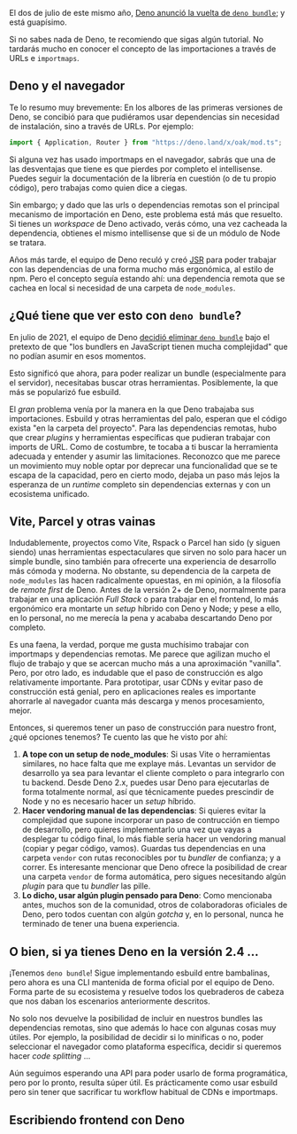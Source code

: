 El dos de julio de este mismo año, [Deno anunció la vuelta de `deno bundle`](https://deno.com/blog/v2.4); y está guapísimo.

Si no sabes nada de Deno, te recomiendo que sigas algún tutorial. No tardarás mucho en conocer el concepto de las importaciones a través de URLs e `importmaps`.

## Deno y el navegador

Te lo resumo muy brevemente: En los albores de las primeras versiones de Deno, se concibió para que pudiéramos usar dependencias sin necesidad de instalación, sino a través de URLs. Por ejemplo:

<code-hl>

```js
import { Application, Router } from "https://deno.land/x/oak/mod.ts";
```
</code-hl>

Si alguna vez has usado importmaps en el navegador, sabrás que una de las desventajas que tiene es que pierdes por completo el intellisense. Puedes seguir la documentación de la librería en cuestión (o de tu propio código), pero trabajas como quien dice a ciegas.

Sin embargo; y dado que las urls o dependencias remotas son el principal mecanismo de importación en Deno, este problema está más que resuelto. Si tienes un *workspace* de Deno activado, verás cómo, una vez cacheada la dependencia, obtienes el mismo intellisense que si de un módulo de Node se tratara.

Años más tarde, el equipo de Deno reculó y creó [JSR](https://jsr.io/) para poder trabajar con las dependencias de una forma mucho más ergonómica, al estilo de npm. Pero el concepto seguía estando ahí: una dependencia remota que se cachea en local si necesidad de una carpeta de `node_modules`.

## ¿Qué tiene que ver esto con `deno bundle`?

En julio de 2021, el equipo de Deno [decidió eliminar `deno bundle`](https://github.com/denoland/deno/issues/11073) bajo el pretexto de que "los bundlers en JavaScript tienen mucha complejidad" que no podían asumir en esos momentos.

Esto significó que ahora, para poder realizar un bundle (especialmente para el servidor), necesitabas buscar otras herramientas. Posiblemente, la que más se popularizó fue esbuild.

El *gran* problema venía por la manera en la que Deno trabajaba sus importaciones. Esbuild y otras herramientas del palo, esperan que el código exista "en la carpeta del proyecto". Para las dependencias remotas, hubo que crear *plugins* y herramientas específicas que pudieran trabajar con imports de URL. Como de costumbre, te tocaba a ti buscar la herramienta adecuada y entender y asumir las limitaciones. Reconozco que me parece un movimiento muy noble optar por deprecar una funcionalidad que se te escapa de la capacidad, pero en cierto modo, dejaba un paso más lejos la esperanza de un *runtime* completo sin dependencias externas y con un ecosistema unificado.

## Vite, Parcel y otras vainas

Indudablemente, proyectos como Vite, Rspack o Parcel han sido (y siguen siendo) unas herramientas espectaculares que sirven no solo para hacer un simple bundle, sino también para ofrecerte una experiencia de desarrollo más cómoda y moderna. No obstante, su dependencia de la carpeta de `node_modules` las hacen radicalmente opuestas, en mi opinión, a la filosofía de *remote first* de Deno. Antes de la versión 2+ de Deno, normalmente para trabajar en una aplicación *Full Stack* o para trabajar en el frontend, lo más ergonómico era montarte un *setup* híbrido con Deno y Node; y pese a ello, en lo personal, no me merecía la pena y acababa descartando Deno por completo.

Es una faena, la verdad, porque me gusta muchísimo trabajar con importmaps y dependencias remotas. Me parece que agilizan mucho el flujo de trabajo y que se acercan mucho más a una aproximación "vanilla". Pero, por otro lado, es indudable que el paso de construcción es algo relativamente importante. Para prototipar, usar CDNs y evitar paso de construcción está genial, pero en aplicaciones reales es importante ahorrarle al navegador cuanta más descarga y menos procesamiento, mejor.

Entonces, si queremos tener un paso de construcción para nuestro front, ¿qué opciones tenemos? Te cuento las que he visto por ahí:

1. **A tope con un setup de node_modules**: Si usas Vite o herramientas similares, no hace falta que me explaye más. Levantas un servidor de desarrollo ya sea para levantar el cliente completo o para integrarlo con tu backend. Desde Deno 2.x, puedes usar Deno para ejecutarlas de forma totalmente normal, así que técnicamente puedes prescindir de Node y no es necesario hacer un *setup* híbrido.
2. **Hacer vendoring manual de las dependencias**: Si quieres evitar la complejidad que supone incorporar un paso de contrucción en tiempo de desarrollo, pero quieres implementarlo una vez que vayas a desplegar tu código final, lo más fiable sería hacer un vendoring manual (copiar y pegar código, vamos). Guardas tus dependencias en una carpeta `vendor` con rutas reconocibles por tu *bundler* de confianza; y a correr. Es interesante mencionar que Deno ofrece la posibilidad de crear una carpeta `vendor` de forma automática, pero sigues necesitando algún *plugin* para que tu *bundler* las pille.
3. **Lo dicho, usar algún plugin pensado para Deno**: Como mencionaba antes, muchos son de la comunidad, otros de colaboradoras oficiales de Deno, pero todos cuentan con algún *gotcha* y, en lo personal, nunca he terminado de tener una buena experiencia.

## O bien, si ya tienes Deno en la versión 2.4 ...

¡Tenemos `deno bundle`! Sigue implementando esbuild entre bambalinas, pero ahora es una CLI mantenida de forma oficial por el equipo de Deno. Forma parte de su ecosistema y resuelve todos los quebraderos de cabeza que nos daban los escenarios anteriormente descritos.

No solo nos devuelve la posibilidad de incluir en nuestros bundles las dependencias remotas, sino que además lo hace con algunas cosas muy útiles. Por ejemplo, la posibilidad de decidir si lo minificas o no, poder seleccionar el navegador como plataforma específica, decidir si queremos hacer *code splitting* ...

Aún seguimos esperando una API para poder usarlo de forma programática, pero por lo pronto, resulta súper útil. Es prácticamente como usar esbuild pero sin tener que sacrificar tu workflow habitual de CDNs e importmaps.

## Escribiendo frontend con Deno

